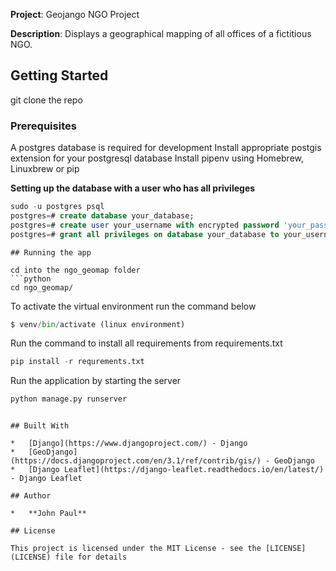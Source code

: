 **Project**: Geojango NGO Project

**Description**: Displays a geographical mapping of all offices of a fictitious NGO. 

## Getting Started

git clone the repo

### Prerequisites

A postgres database is required for development
Install appropriate postgis extension for your postgresql database
Install pipenv using Homebrew, Linuxbrew or pip


**Setting up the database with a user who has all privileges**
```sql
sudo -u postgres psql
postgres=# create database your_database;
postgres=# create user your_username with encrypted password 'your_password';
postgres=# grant all privileges on database your_database to your_username;
```
```
## Running the app

cd into the ngo_geomap folder
```python
cd ngo_geomap/
```

To activate the virtual environment run the command below
```python
$ venv/bin/activate (linux environment)
```


Run the command to install all requirements from requirements.txt
```python
pip install -r requrements.txt
```


Run the application by starting the server
```python
python manage.py runserver
```

```

## Built With

*   [Django](https://www.djangoproject.com/) - Django
*   [GeoDjango](https://docs.djangoproject.com/en/3.1/ref/contrib/gis/) - GeoDjango
*   [Django Leaflet](https://django-leaflet.readthedocs.io/en/latest/) - Django Leaflet

## Author

*   **John Paul** 

## License

This project is licensed under the MIT License - see the [LICENSE](LICENSE) file for details
